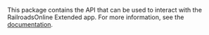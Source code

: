 This package contains the API that can be used to interact with the RailroadsOnline Extended app.
For more information, see the [documentation](https://rrox-docs.tom90.nl).